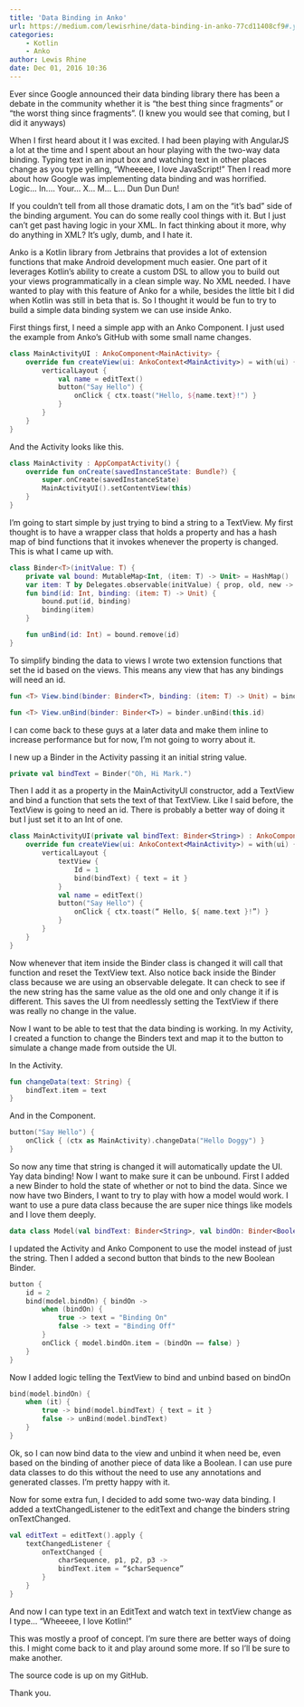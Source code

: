 ```yaml
---
title: 'Data Binding in Anko'
url: https://medium.com/lewisrhine/data-binding-in-anko-77cd11408cf9#.ym6ibevib
categories:
    - Kotlin
    - Anko
author: Lewis Rhine
date: Dec 01, 2016 10:36
---
```


Ever since Google announced their data binding library there has been a debate in the community whether it is “the best thing since fragments” or “the worst thing since fragments”. (I knew you would see that coming, but I did it anyways)

When I first heard about it I was excited. I had been playing with AngularJS a lot at the time and I spent about an hour playing with the two-way data binding. Typing text in an input box and watching text in other places change as you type yelling, “Wheeeee, I love JavaScript!” Then I read more about how Google was implementing data binding and was horrified. Logic... In.... Your... X... M... L... Dun Dun Dun!

If you couldn’t tell from all those dramatic dots, I am on the “it’s bad” side of the binding argument. You can do some really cool things with it. But I just can’t get past having logic in your XML. In fact thinking about it more, why do anything in XML? It’s ugly, dumb, and I hate it.

Anko is a Kotlin library from Jetbrains that provides a lot of extension functions that make Android development much easier. One part of it leverages Kotlin’s ability to create a custom DSL to allow you to build out your views programmatically in a clean simple way. No XML needed. I have wanted to play with this feature of Anko for a while, besides the little bit I did when Kotlin was still in beta that is. So I thought it would be fun to try to build a simple data binding system we can use inside Anko.

First things first, I need a simple app with an Anko Component. I just used the example from Anko’s GitHub with some small name changes.

```kotlin
class MainActivityUI : AnkoComponent<MainActivity> {
    override fun createView(ui: AnkoContext<MainActivity>) = with(ui) {
        verticalLayout {
            val name = editText()
            button("Say Hello") {
                onClick { ctx.toast("Hello, ${name.text}!") }
            }
        }
    }
}
```

And the Activity looks like this.

```kotlin
class MainActivity : AppCompatActivity() {
    override fun onCreate(savedInstanceState: Bundle?) {
        super.onCreate(savedInstanceState)
        MainActivityUI().setContentView(this)
    }
}
```

I’m going to start simple by just trying to bind a string to a TextView. My first thought is to have a wrapper class that holds a property and has a hash map of bind functions that it invokes whenever the property is changed. This is what I came up with.

```kotlin
class Binder<T>(initValue: T) {
    private val bound: MutableMap<Int, (item: T) -> Unit> = HashMap()
    var item: T by Delegates.observable(initValue) { prop, old, new -> if (old  != new) bound.values.forEach { it(new) } }
    fun bind(id: Int, binding: (item: T) -> Unit) {
        bound.put(id, binding)
        binding(item)
    }

    fun unBind(id: Int) = bound.remove(id)
}
```

To simplify binding the data to views I wrote two extension functions that set the id based on the views. This means any view that has any bindings will need an id.

```kotlin
fun <T> View.bind(binder: Binder<T>, binding: (item: T) -> Unit) = binder.bind(this.id, binding)

fun <T> View.unBind(binder: Binder<T>) = binder.unBind(this.id)
```

I can come back to these guys at a later data and make them inline to increase performance but for now, I’m not going to worry about it.

I new up a Binder in the Activity passing it an initial string value.

```kotlin
private val bindText = Binder("Oh, Hi Mark.")
```

Then I add it as a property in the MainActivityUI constructor, add a TextView and bind a function that sets the text of that TextView. Like I said before, the TextView is going to need an id. There is probably a better way of doing it but I just set it to an Int of one.

```kotlin
class MainActivityUI(private val bindText: Binder<String>) : AnkoComponent<MainActivity> {
    override fun createView(ui: AnkoContext<MainActivity>) = with(ui) {
        verticalLayout {
            textView {
                Id = 1
                bind(bindText) { text = it }
            }
            val name = editText()
            button("Say Hello") {
                onClick { ctx.toast(“ Hello, ${ name.text }!”) }
            }
        }
    }
}
```

Now whenever that item inside the Binder class is changed it will call that function and reset the TextView text. Also notice back inside the Binder class because we are using an observable delegate. It can check to see if the new string has the same value as the old one and only change it if is different. This saves the UI from needlessly setting the TextView if there was really no change in the value.

Now I want to be able to test that the data binding is working. In my Activity, I created a function to change the Binders text and map it to the button to simulate a change made from outside the UI.

In the Activity.

```kotlin
fun changeData(text: String) {
    bindText.item = text
}
```

And in the Component.

```kotlin
button("Say Hello") {
    onClick { (ctx as MainActivity).changeData("Hello Doggy") }
}
```

So now any time that string is changed it will automatically update the UI. Yay data binding! Now I want to make sure it can be unbound. First I added a new Binder to hold the state of whether or not to bind the data. Since we now have two Binders, I want to try to play with how a model would work. I want to use a pure data class because the are super nice things like models and I love them deeply.

```kotlin
data class Model(val bindText: Binder<String>, val bindOn: Binder<Boolean>)
```

I updated the Activity and Anko Component to use the model instead of just the string. Then I added a second button that binds to the new Boolean Binder.

```kotlin
button {
    id = 2
    bind(model.bindOn) { bindOn ->
        when (bindOn) {
            true -> text = "Binding On"
            false -> text = "Binding Off"
        }
        onClick { model.bindOn.item = (bindOn == false) }
    }
}
```

Now I added logic telling the TextView to bind and unbind based on bindOn

```kotlin
bind(model.bindOn) {
    when (it) {
        true -> bind(model.bindText) { text = it }
        false -> unBind(model.bindText)
    }
}
```

Ok, so I can now bind data to the view and unbind it when need be, even based on the binding of another piece of data like a Boolean. I can use pure data classes to do this without the need to use any annotations and generated classes. I’m pretty happy with it.

Now for some extra fun, I decided to add some two-way data binding. I added a textChangedListener to the editText and change the binders string onTextChanged.

```kotlin
val editText = editText().apply {
    textChangedListener {
        onTextChanged {
            charSequence, p1, p2, p3 ->
            bindText.item = “$charSequence”
        }
    }
}
```

And now I can type text in an EditText and watch text in textView change as I type... “Wheeeee, I love Kotlin!”

This was mostly a proof of concept. I’m sure there are better ways of doing this. I might come back to it and play around some more. If so I’ll be sure to make another.

The source code is up on my GitHub.

Thank you.
